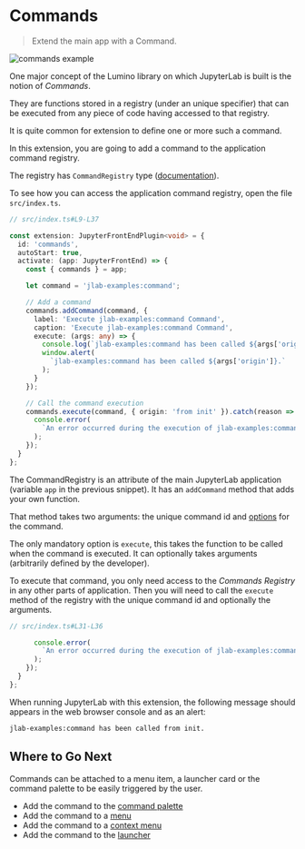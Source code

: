 # Commands

> Extend the main app with a Command.

![commands example](./preview.png)

One major concept of the Lumino library on which JupyterLab is built is
the notion of _Commands_.

They are functions stored in a registry (under an unique
specifier) that can be executed from any piece of code having accessed to that
registry.

It is quite common for extension to define one or more such a command.

In this extension, you are going to add a command to the application command registry.

The registry has `CommandRegistry` type ([documentation](https://jupyterlab.github.io/lumino/api/commands/classes/commandregistry.html)).

To see how you can access the application command registry, open the file `src/index.ts`.

```ts
// src/index.ts#L9-L37

const extension: JupyterFrontEndPlugin<void> = {
  id: 'commands',
  autoStart: true,
  activate: (app: JupyterFrontEnd) => {
    const { commands } = app;

    let command = 'jlab-examples:command';

    // Add a command
    commands.addCommand(command, {
      label: 'Execute jlab-examples:command Command',
      caption: 'Execute jlab-examples:command Command',
      execute: (args: any) => {
        console.log(`jlab-examples:command has been called ${args['origin']}.`);
        window.alert(
          `jlab-examples:command has been called ${args['origin']}.`
        );
      }
    });

    // Call the command execution
    commands.execute(command, { origin: 'from init' }).catch(reason => {
      console.error(
        `An error occurred during the execution of jlab-examples:command.\n${reason}`
      );
    });
  }
};
```

The CommandRegistry is an attribute of the main JupyterLab application
(variable `app` in the previous snippet). It has an `addCommand` method that
adds your own function.

That method takes two arguments: the unique command id
and [options](https://jupyterlab.github.io/lumino/api/commands/interfaces/commandregistry.icommandoptions.html) for the command.

The only mandatory option is `execute`, this takes the function to be called
when the command is executed. It can optionally takes arguments (arbitrarily defined
by the developer).

To execute that command, you only need access to the _Commands Registry_ in any other
parts of application. Then you will need to call the `execute` method of the registry
with the unique command id and optionally the arguments.

```ts
// src/index.ts#L31-L36

      console.error(
        `An error occurred during the execution of jlab-examples:command.\n${reason}`
      );
    });
  }
};
```

When running JupyterLab with this extension, the following message should
appears in the web browser console and as an alert:

```bash
jlab-examples:command has been called from init.
```

## Where to Go Next

Commands can be attached to a menu item, a launcher
card or the command palette to be easily triggered by the user.

- Add the command to the [command palette](../command-palette/README.md)
- Add the command to a [menu](../main-menu/README.md)
- Add the command to a [context menu](../context-menu/README.md)
- Add the command to the [launcher](../launcher/README.md)
